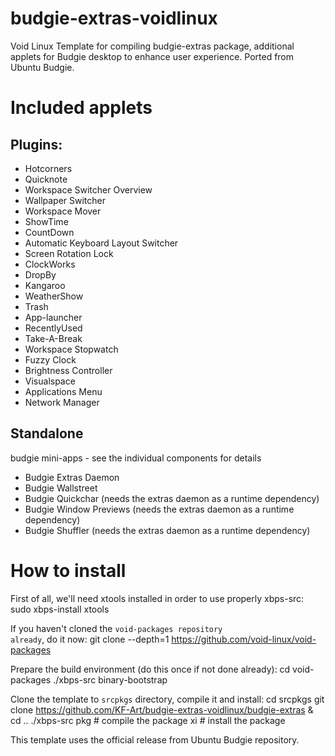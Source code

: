 # budgie-extras-voidlinux
Void Linux Template for compiling budgie-extras package, additional applets for Budgie desktop to enhance user experience. Ported from Ubuntu Budgie.

<H1>Included applets</H1>

## Plugins:

 - Hotcorners
 - Quicknote
 - Workspace Switcher Overview
 - Wallpaper Switcher
 - Workspace Mover
 - ShowTime
 - CountDown
 - Automatic Keyboard Layout Switcher
 - Screen Rotation Lock
 - ClockWorks
 - DropBy
 - Kangaroo
 - WeatherShow
 - Trash
 - App-launcher
 - RecentlyUsed
 - Take-A-Break
 - Workspace Stopwatch
 - Fuzzy Clock
 - Brightness Controller
 - Visualspace
 - Applications Menu
 - Network Manager

## Standalone

budgie mini-apps - see the individual components for details

 - Budgie Extras Daemon
 - Budgie Wallstreet
 - Budgie Quickchar (needs the extras daemon as a runtime dependency)
 - Budgie Window Previews (needs the extras daemon as a runtime dependency)
 - Budgie Shuffler (needs the extras daemon as a runtime dependency)

<H1>How to install</H1>

First of all, we'll need xtools installed in order to use properly xbps-src:
sudo xbps-install xtools

If you haven't cloned the <code>void-packages repository already</code>, do it now:
git clone --depth=1 https://github.com/void-linux/void-packages

Prepare the build environment (do this once if not done already):
cd void-packages
./xbps-src binary-bootstrap

Clone the template to <code>srcpkgs</code> directory, compile it and install:
cd srcpkgs
git clone https://github.com/KF-Art/budgie-extras-voidlinux/budgie-extras & cd ..
./xbps-src pkg <package name> # compile the package
xi <package name> # install the package
  
This template uses the official release from Ubuntu Budgie repository.
